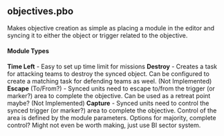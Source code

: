 ## objectives.pbo

Makes objective creation as simple as placing a module in the editor and syncing it to either the object or trigger related to the objective.

#### Module Types
**Time Left** - Easy to set up time limit for missions
**Destroy** - Creates a task for attacking teams to destroy the synced object. Can be configured to create a matching task for defending teams as weel.
(Not Implemented) **Escape** (To/From?) - Synced units need to escape to/from the trigger (or marker?) area to complete the objective. Can be used as a retreat point maybe?
(Not Implemented) **Capture** - Synced units need to control the synced trigger (or marker?) area to complete the objective. Control of the area is defined by the module parameters. Options for majority, complete control? Might not even be worth making, just use BI sector system.

